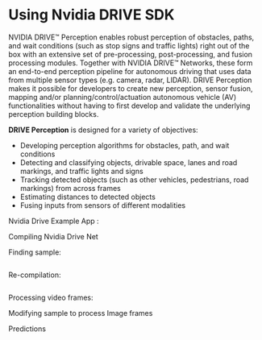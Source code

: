 # Using Nvidia DRIVE SDK



NVIDIA DRIVE™ Perception enables robust perception of obstacles, paths, and wait conditions \(such as stop signs and traffic lights\) right out of the box with an extensive set of pre-processing, post-processing, and fusion processing modules. Together with NVIDIA DRIVE™ Networks, these form an end-to-end perception pipeline for autonomous driving that uses data from multiple sensor types \(e.g. camera, radar, LIDAR\). DRIVE Perception makes it possible for developers to create new perception, sensor fusion, mapping and/or planning/control/actuation autonomous vehicle \(AV\) functionalities without having to first develop and validate the underlying perception building blocks.  
  


**DRIVE Perception** is designed for a variety of objectives:

* Developing perception algorithms for obstacles, path, and wait conditions
* Detecting and classifying objects, drivable space, lanes and road markings, and traffic lights and signs
* Tracking detected objects \(such as other vehicles, pedestrians, road markings\) from across frames
* Estimating distances to detected objects
* Fusing inputs from sensors of different modalities

Nvidia Drive Example App : 

Compiling Nvidia Drive Net

Finding sample:

```text

```

Re-compilation:

```text

```

Processing video frames:



Modifying sample to process Image frames



Predictions

